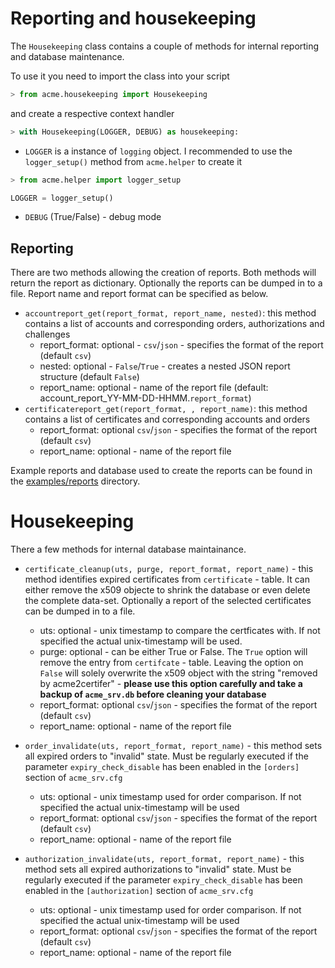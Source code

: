 <!-- markdownlint-disable  MD013 -->
# Reporting and housekeeping

The `Housekeeping` class contains a couple of methods for internal reporting and database maintenance.

To use it you need to import the class into your script

```python
> from acme.housekeeping import Housekeeping
```

and create a respective context handler

```python
> with Housekeeping(LOGGER, DEBUG) as housekeeping:
```

- `LOGGER` is a instance of `logging` object. I recommended to use the `logger_setup()` method from `acme.helper` to create it

```python
> from acme.helper import logger_setup

LOGGER = logger_setup()
```

- `DEBUG` (True/False) - debug mode

## Reporting

There are two methods allowing the creation of reports. Both methods will return the report as dictionary. Optionally the reports can be dumped in to a file. Report name and report format can be specified as below.

- `accountreport_get(report_format, report_name, nested)`: this method contains a list of accounts and corresponding orders, authorizations and challenges
  - report_format: optional - `csv`/`json` - specifies the format of the report  (default `csv`)
  - nested: optional - `False`/`True` - creates a nested JSON report structure (default `False`)
  - report_name: optional - name of the report file (default: account_report_YY-MM-DD-HHMM.`report_format`)
- `certificatereport_get(report_format, , report_name)`: this method contains a list of certificates and corresponding accounts and orders
  - report_format: optional `csv`/`json` - specifies the format of the report  (default `csv`)
  - report_name: optional - name of the report file

Example reports and database used to create the reports can be found in the [examples/reports](../examples/reports) directory.

# Housekeeping

There a few methods for internal database maintainance.

- `certificate_cleanup(uts, purge, report_format, report_name)` - this method identifies expired certificates from `certificate` - table. It can either remove the x509 objecte to shrink the database or even delete the complete data-set.  Optionally a report of the selected certificates can be dumped in to a file.
  - uts: optional - unix timestamp to compare the certficates with. If not specified the actual unix-timestamp will be used.
  - purge: optional - can be either True or False. The `True` option will remove the entry from `certifcate` - table. Leaving the option on `False` will solely overwrite the x509 object with the string "removed by acme2certifer" - **please use this option carefully and take a backup of `acme_srv.db` before cleaning your database**
  - report_format: optional `csv`/`json` - specifies the format of the report  (default `csv`)
  - report_name: optional - name of the report file  

- `order_invalidate(uts, report_format, report_name)` - this method sets all expired orders to "invalid" state.  Must be regularly executed if the parameter `expiry_check_disable` has been enabled in the `[orders]` section of `acme_srv.cfg`
  - uts: optional - unix timestamp used for order comparison. If not specified the actual unix-timestamp will be used
  - report_format: optional `csv`/`json` - specifies the format of the report  (default `csv`)
  - report_name: optional - name of the report file  

- `authorization_invalidate(uts, report_format, report_name)` - this method sets all expired authorizations to "invalid" state.  Must be regularly executed if the parameter `expiry_check_disable` has been enabled in the `[authorization]` section of `acme_srv.cfg`
  - uts: optional - unix timestamp used for order comparison. If not specified the actual unix-timestamp will be used
  - report_format: optional `csv`/`json` - specifies the format of the report  (default `csv`)
  - report_name: optional - name of the report file  
